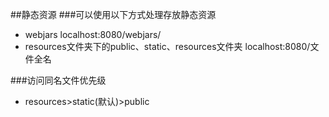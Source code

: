 ##静态资源
###可以使用以下方式处理存放静态资源
- webjars localhost:8080/webjars/
- resources文件夹下的public、static、resources文件夹 localhost:8080/文件全名

###访问同名文件优先级
- resources>static(默认)>public